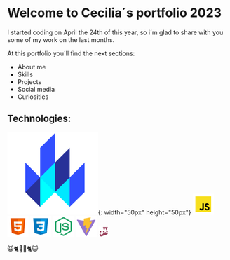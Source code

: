 # Welcome to Cecilia´s portfolio 2023

I started coding on April the 24th of this year, so i´m glad to share with you some of my work on the last months.

At this portfolio you´ll find the next sections:

* About me
* Skills
* Projects
* Social media
* Curiosities

## Technologies:

![Lit](./assets/lit.png){: width="50px" height="50px"}
![JavaScript](./assets/icon-javascript.png)
![HTML 5](./assets/icons8-html-48.png)
![CSS 3](./assets/icons8-css-48.png)
![Node JS](./assets/icons-node-js.png)
![Vite](./assets/icon-vite.png)
![Jest](./assets/icons-jest.png)



😺🐈💛💛🐈😺